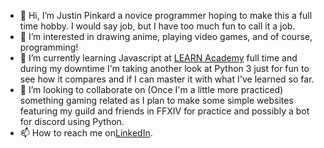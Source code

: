 - 👋 Hi, I’m Justin Pinkard a novice programmer hoping to make this a full time hobby. I would say job, but I have too much fun to call it a job.
- 👀 I’m interested in drawing anime, playing video games, and of course, programming!
- 🌱 I’m currently learning Javascript at <a href="https://learnacademy.org/">LEARN Academy</a> full time and during my downtime I'm taking another look at Python 3 just for fun to see how it compares and if I can master it with what I've learned so far. 
- 💞️ I’m looking to collaborate on (Once I'm a little more practiced) something gaming related as I plan to make some simple websites featuring my guild and friends in FFXIV for practice and possibly a bot for discord using Python.
- 📫 How to reach me on<a href="https://www.linkedin.com/in/justin-pinkard-93a735114/">LinkedIn</a>.

<!---
jdpinkard/jdpinkard is a ✨ special ✨ repository because its `README.md` (this file) appears on your GitHub profile.
You can click the Preview link to take a look at your changes.
--->
